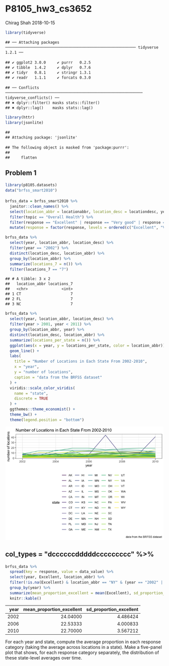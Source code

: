P8105\_hw3\_cs3652
================
Chirag Shah
2018-10-15

``` r
library(tidyverse)
```

    ## ── Attaching packages ────────────────────────────────────────────────────────── tidyverse 1.2.1 ──

    ## ✔ ggplot2 3.0.0     ✔ purrr   0.2.5
    ## ✔ tibble  1.4.2     ✔ dplyr   0.7.6
    ## ✔ tidyr   0.8.1     ✔ stringr 1.3.1
    ## ✔ readr   1.1.1     ✔ forcats 0.3.0

    ## ── Conflicts ───────────────────────────────────────────────────────────── tidyverse_conflicts() ──
    ## ✖ dplyr::filter() masks stats::filter()
    ## ✖ dplyr::lag()    masks stats::lag()

``` r
library(httr)
library(jsonlite)
```

    ## 
    ## Attaching package: 'jsonlite'

    ## The following object is masked from 'package:purrr':
    ## 
    ##     flatten

Problem 1
---------

``` r
library(p8105.datasets)
data("brfss_smart2010")

brfss_data = brfss_smart2010 %>% 
  janitor::clean_names() %>% 
  select(location_abbr = locationabbr, location_desc = locationdesc, year, topic, response, data_value) %>% 
  filter(topic == "Overall Health") %>% 
  filter(response == "Excellent" | response == "Very good" | response == "Good" | response == "Fair" | response == "Poor") %>% 
  mutate(response = factor(response, levels = ordered(c("Excellent", "Very good", "Good", "Fair", "Poor"))))
```

``` r
brfss_data %>% 
  select(year, location_abbr, location_desc) %>% 
  filter(year == "2002") %>% 
  distinct(location_desc, location_abbr) %>% 
  group_by(location_abbr) %>% 
  summarize(locations_7 = n()) %>% 
  filter(locations_7 == "7")
```

    ## # A tibble: 3 x 2
    ##   location_abbr locations_7
    ##   <chr>               <int>
    ## 1 CT                      7
    ## 2 FL                      7
    ## 3 NC                      7

``` r
brfss_data %>% 
  select(year, location_abbr, location_desc) %>% 
  filter(year > 2001, year < 2011) %>% 
  group_by(location_abbr, year) %>% 
  distinct(location_desc, location_abbr) %>% 
  summarize(locations_per_state = n()) %>%
  ggplot(aes(x = year, y = locations_per_state, color = location_abbr)) +
  geom_line() +
  labs(
    title = "Number of Locations in Each State From 2002-2010",
    x = "year",
    y = "number of locations",
    caption = "data from the BRFSS dataset"
  ) +
  viridis::scale_color_viridis(
    name = "state", 
    discrete = TRUE
  ) + 
  ggthemes::theme_economist() +
  theme_bw() + 
  theme(legend.position = "bottom")
```

![](p8105_hw3_cs3652_files/figure-markdown_github/unnamed-chunk-4-1.png)

col\_types = "dccccccdddddccccccccc" %&gt;%
-------------------------------------------

``` r
brfss_data %>%
  spread(key = response, value = data_value) %>%
  select(year, Excellent, location_abbr) %>% 
  filter(!is.na(Excellent) & location_abbr == "NY" & (year == "2002" | year == "2006" | year == "2010")) %>%
  group_by(year) %>% 
  summarize(mean_proportion_excellent = mean(Excellent), sd_proportion_excellent = sd(Excellent)) %>% 
  knitr::kable()
```

|  year|  mean\_proportion\_excellent|  sd\_proportion\_excellent|
|-----:|----------------------------:|--------------------------:|
|  2002|                     24.04000|                   4.486424|
|  2006|                     22.53333|                   4.000833|
|  2010|                     22.70000|                   3.567212|

For each year and state, compute the average proportion in each response category (taking the average across locations in a state). Make a five-panel plot that shows, for each response category separately, the distribution of these state-level averages over time.
